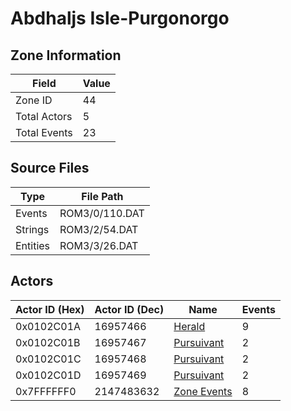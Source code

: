 # Abdhaljs Isle-Purgonorgo

## Zone Information

| Field        |   Value |
|--------------|---------|
| Zone ID      |      44 |
| Total Actors |       5 |
| Total Events |      23 |

## Source Files

| Type     | File Path      |
|----------|----------------|
| Events   | ROM3/0/110.DAT |
| Strings  | ROM3/2/54.DAT  |
| Entities | ROM3/3/26.DAT  |

## Actors

| Actor ID (Hex)   |   Actor ID (Dec) | Name                                       |   Events |
|------------------|------------------|--------------------------------------------|----------|
| 0x0102C01A       |         16957466 | [Herald](./16957466%20-%20Herald/)         |        9 |
| 0x0102C01B       |         16957467 | [Pursuivant](./16957467%20-%20Pursuivant/) |        2 |
| 0x0102C01C       |         16957468 | [Pursuivant](./16957468%20-%20Pursuivant/) |        2 |
| 0x0102C01D       |         16957469 | [Pursuivant](./16957469%20-%20Pursuivant/) |        2 |
| 0x7FFFFFF0       |       2147483632 | [Zone Events](./Zone%20Events/)            |        8 |
